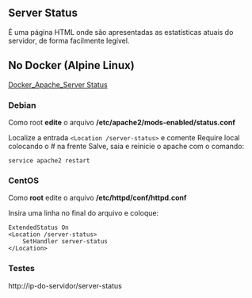 ## Server Status

É uma página HTML onde são apresentadas as estatísticas atuais do servidor, de forma facilmente legível.

## No Docker (Alpine Linux)
[Docker_Apache_Server Status](https://github.com/paulo-correia/Docker_Apache_Server_Status)

### Debian
Como root **edite** o arquivo **/etc/apache2/mods-enabled/status.conf**

Localize a entrada `<Location /server-status>` e comente Require local colocando o # na frente
Salve, saia e reinicie o apache com o comando:

`service apache2 restart`

### CentOS

Como **root** edite o arquivo **/etc/httpd/conf/httpd.conf**

 Insira uma linha no final do arquivo e coloque:
 ```
ExtendedStatus On
 <Location /server-status>
     SetHandler server-status
 </Location>
```

### Testes

http://ip-do-servidor/server-status


